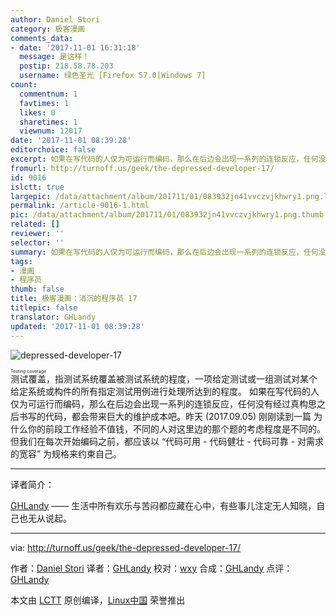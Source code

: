 ```yaml
---
author: Daniel Stori
category: 极客漫画
comments_data:
- date: '2017-11-01 16:31:18'
  message: 是这样！
  postip: 218.58.78.203
  username: 绿色圣光 [Firefox 57.0|Windows 7]
count:
  commentnum: 1
  favtimes: 1
  likes: 0
  sharetimes: 1
  viewnum: 12017
date: '2017-11-01 08:39:28'
editorchoice: false
excerpt: 如果在写代码的人仅为可运行而编码，那么在后边会出现一系列的连锁反应，任何没有经过真构思之后书写的代码，都会带来巨大的维护成本吧。
fromurl: http://turnoff.us/geek/the-depressed-developer-17/
id: 9016
islctt: true
largepic: /data/attachment/album/201711/01/083932jn41vvczvjkhwry1.png.large.jpg
permalink: /article-9016-1.html
pic: /data/attachment/album/201711/01/083932jn41vvczvjkhwry1.png.thumb.jpg
related: []
reviewer: ''
selector: ''
summary: 如果在写代码的人仅为可运行而编码，那么在后边会出现一系列的连锁反应，任何没有经过真构思之后书写的代码，都会带来巨大的维护成本吧。
tags:
- 漫画
- 程序员
thumb: false
title: 极客漫画：消沉的程序员 17
titlepic: false
translator: GHLandy
updated: '2017-11-01 08:39:28'
---
```


![depressed-developer-17](/data/attachment/album/201711/01/083932jn41vvczvjkhwry1.png)


<ruby> 测试覆盖 <rp>  （ </rp> <rt>  Testing coverage </rt> <rp>  ） </rp></ruby>，指测试系统覆盖被测试系统的程度，一项给定测试或一组测试对某个给定系统或构件的所有指定测试用例进行处理所达到的程度。 如果在写代码的人仅为可运行而编码，那么在后边会出现一系列的连锁反应，任何没有经过真构思之后书写的代码，都会带来巨大的维护成本吧。昨天 (2017.09.05) 刚刚读到一篇 为什么你的前段工作经验不值钱，不同的人对这里边的那个题的考虑程度是不同的。但我们在每次开始编码之前，都应该以 “代码可用 - 代码健壮 - 代码可靠 - 对需求的宽容” 为规格来约束自己。




---


译者简介：


[GHLandy](http://ghlandy.com/) —— 生活中所有欢乐与苦闷都应藏在心中，有些事儿注定无人知晓，自己也无从说起。




---


via: <http://turnoff.us/geek/the-depressed-developer-17/>


作者：[Daniel Stori](http://turnoff.us/about/) 译者：[GHLandy](https://github.com/GHLandy) 校对：[wxy](https://github.com/wxy) 合成：[GHLandy](https://github.com/GHLandy) 点评：[GHLandy](https://github.com/GHLandy)


本文由 [LCTT](https://github.com/LCTT/TranslateProject) 原创编译，[Linux中国](https://linux.cn/) 荣誉推出